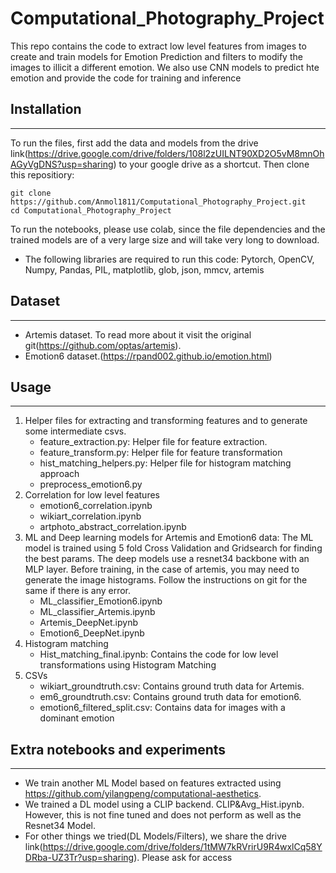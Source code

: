 # Computational_Photography_Project
 
This repo contains the code to extract low level features from images to create and train models for Emotion Prediction and filters to modify the images to illicit a different emotion. We also use CNN models to predict hte emotion and provide the code for training and inference 

## Installation
------------
To run the files, first add the data and models from the drive link(https://drive.google.com/drive/folders/108l2zUILNT90XD2O5vM8mnOhAGyVgDNS?usp=sharing) to your google drive as a shortcut. 
Then clone this repositiory:
```
git clone https://github.com/Anmol1811/Computational_Photography_Project.git
cd Computational_Photography_Project
```
To run the notebooks, please use colab, since the file dependencies and the trained models are of a very large size and will take very long to download.

- The following libraries are required to run this code:
Pytorch, OpenCV, Numpy, Pandas, PIL, matplotlib, glob, json, mmcv, artemis


## Dataset
------------
  
* Artemis dataset. To read more about it visit the original git(https://github.com/optas/artemis).
* Emotion6 dataset.(https://rpand002.github.io/emotion.html)

## Usage
------------
1. Helper files for extracting and transforming features and to generate some intermediate csvs.
	* feature_extraction.py: Helper file for feature extraction. 
	* feature_transform.py: Helper file for feature transformation
	* hist_matching_helpers.py: Helper file for histogram matching approach
	* preprocess_emotion6.py
2.	Correlation for low level features
	* emotion6_correlation.ipynb
	* wikiart_correlation.ipynb
	* artphoto_abstract_correlation.ipynb
3. ML and Deep learning models for Artemis and Emotion6 data: The ML model is trained using 5 fold Cross Validation and Gridsearch for finding the best params. The deep models use a resnet34 backbone with an MLP layer. Before training, in the case of artemis, you may need to generate the image histograms. Follow the instructions on git for the same if there is any error.
	* ML_classifier_Emotion6.ipynb 
	* ML_classifier_Artemis.ipynb 
	* Artemis_DeepNet.ipynb
 	* Emotion6_DeepNet.ipynb
4. Histogram matching 
	* Hist_matching_final.ipynb: Contains the code for low level transformations using Histogram Matching 
5. CSVs
	* wikiart_groundtruth.csv: Contains ground truth data for Artemis.
	* em6_groundtruth.csv: Contains ground truth data for emotion6.
	* emotion6_filtered_split.csv: Contains data for images with a dominant emotion

## Extra notebooks and experiments
--------------
* We train another ML Model based on features extracted using https://github.com/yilangpeng/computational-aesthetics.
* We trained a DL model using a CLIP backend. CLIP&Avg_Hist.ipynb. However, this is not fine tuned and does not perform as well as the Resnet34 Model.
* For other things we tried(DL Models/Filters), we share the drive link(https://drive.google.com/drive/folders/1tMW7kRVrirU9R4wxlCq58YDRba-UZ3Tr?usp=sharing). Please ask for access
